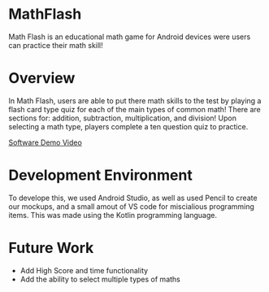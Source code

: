 # MathFlash
Math Flash is an educational math game for Android devices were users can practice their math skill!

# Overview
In Math Flash, users are able to put there math skills to the test by playing a flash card type quiz for each of the main types of common math! There are sections for: addition, subtraction, multiplication, and division! Upon selecting a math type, players complete a ten question quiz to practice.


[Software Demo Video](https://youtu.be/GhABCLUO5bs)

# Development Environment
To develope this, we used Android Studio, as well as used Pencil to create our mockups, and a small amout of VS code for miscialious programming items. This was made using the Kotlin programming language.

# Future Work

* Add High Score and time functionality
* Add the ability to select multiple types of maths

